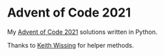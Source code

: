# Advent of Code 2021

My [Advent of Code 2021](http://adventofcode.com/2021) solutions written in Python.

Thanks to [Keith Wissing](https://github.com/keithwissing) for helper methods.
